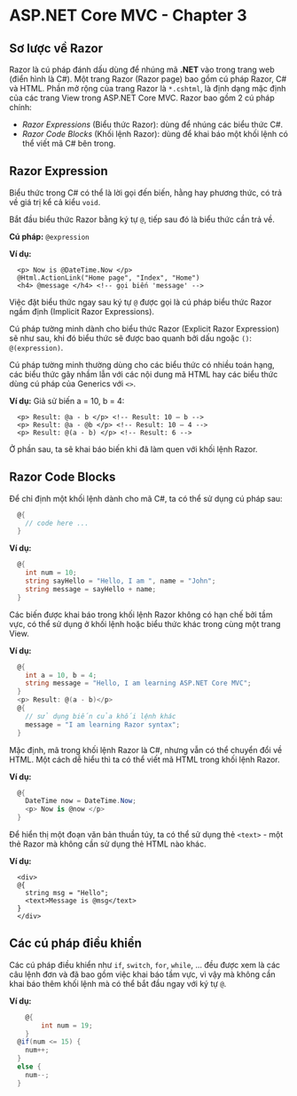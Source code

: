 # ASP.NET Core MVC - Chapter 3

## Sơ lược về Razor

Razor là cú pháp đánh dấu dùng để nhúng mã **.NET** vào trong trang web (điển hình là C#). Một trang Razor (Razor page) bao gồm cú pháp Razor, C# và HTML.
Phần mở rộng của trang Razor là `*.cshtml`, là định dạng mặc định của các trang View trong ASP.NET Core MVC.
Razor bao gồm 2 cú pháp chính:

* *Razor Expressions* (Biểu thức Razor): dùng để nhúng các biểu thức C#.
* *Razor Code Blocks* (Khối lệnh Razor): dùng để khai báo một khối lệnh có thể viết mã C# bên trong.

## Razor Expression
Biểu thức trong C# có thể là lời gọi đến biến, hằng hay phương thức, có trả về giá trị kể cả kiểu `void`.

Bắt đầu biểu thức Razor bằng ký tự `@`, tiếp sau đó là biểu thức cần trả về.

**Cú pháp:** `@expression`

**Ví dụ:**

```csharp, html
  <p> Now is @DateTime.Now </p>
  @Html.ActionLink("Home page", "Index", "Home")
  <h4> @message </h4> <!-- gọi biến 'message' -->
```
Việc đặt biểu thức ngay sau ký tự `@` được gọi là cú pháp biểu thức Razor ngầm định (Implicit Razor Expressions).

Cú pháp tường minh dành cho biểu thức Razor (Explicit Razor Expression) sẽ như sau, khi đó biểu thức sẽ được bao quanh bởi dấu ngoặc `()`:
`@(expression)`.

Cú pháp tường minh thường dùng cho các biểu thức có nhiều toán hạng, các biểu thức gây nhầm lẫn với các nội dung mã HTML hay các biểu thức dùng cú pháp của Generics với `<>`.

**Ví dụ:** Giả sử biến a = 10, b = 4:
```html, csharp
  <p> Result: @a - b </p> <!-- Result: 10 – b -->
  <p> Result: @a - @b </p> <!-- Result: 10 – 4 -->
  <p> Result: @(a - b) </p> <!-- Result: 6 -->
```
Ở phần sau, ta sẽ khai báo biến khi đã làm quen với khối lệnh Razor.

## Razor Code Blocks
Để chỉ định một khối lệnh dành cho mã C#, ta có thể sử dụng cú pháp sau:
```csharp
  @{
    // code here ...
  }
```
**Ví dụ:**
```csharp
  @{
    int num = 10;
    string sayHello = "Hello, I am ", name = "John";
    string message = sayHello + name;
  }
```
Các biến được khai báo trong khối lệnh Razor không có hạn chế bởi tầm vực, có thể sử dụng ở khối lệnh hoặc biểu thức khác trong cùng một trang View.

**Ví dụ:**
```csharp
  @{
    int a = 10, b = 4;
    string message = "Hello, I am learning ASP.NET Core MVC";
  }
  <p> Result: @(a - b)</p>
  @{
    // sử dụng biến của khối lệnh khác
    message = "I am learning Razor syntax";
  }
```
Mặc định, mã trong khối lệnh Razor là C#, nhưng vẫn có thể chuyển đổi về HTML. Một cách dễ hiểu thì ta có thể viết mã HTML trong khối lệnh Razor.

**Ví dụ:**
```csharp
  @{
    DateTime now = DateTime.Now;
    <p> Now is @now </p>
  }
```
Để hiển thị một đoạn văn bản thuần túy, ta có thể sử dụng thẻ `<text>` - một thẻ Razor mà không cần sử dụng thẻ HTML nào khác.

**Ví dụ:**
```csharp, html
  <div>
  @{
    string msg = "Hello";
    <text>Message is @msg</text>
  }
  </div>
```

## Các cú pháp điều khiển
Các cú pháp điều khiển như `if`, `switch`, `for`, `while`, ... đều được xem là các câu lệnh đơn và đã bao gồm việc khai báo tầm vực, vì vậy mà không cần khai báo thêm khối lệnh mà có thể bắt đầu ngay với ký tự `@`.

**Ví dụ:**
```csharp
	@{
		int num = 19;
	}
  @if(num <= 15) {
    num++;
  }
  else {
    num--;
  }
```
